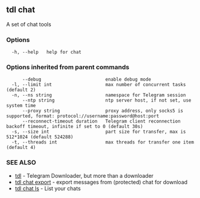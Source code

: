 ## tdl chat

A set of chat tools

### Options

```
  -h, --help   help for chat
```

### Options inherited from parent commands

```
      --debug                        enable debug mode
  -l, --limit int                    max number of concurrent tasks (default 2)
  -n, --ns string                    namespace for Telegram session
      --ntp string                   ntp server host, if not set, use system time
      --proxy string                 proxy address, only socks5 is supported, format: protocol://username:password@host:port
      --reconnect-timeout duration   Telegram client reconnection backoff timeout, infinite if set to 0 (default 30s)
  -s, --size int                     part size for transfer, max is 512*1024 (default 524288)
  -t, --threads int                  max threads for transfer one item (default 4)
```

### SEE ALSO

* [tdl](tdl.md)	 - Telegram Downloader, but more than a downloader
* [tdl chat export](tdl_chat_export.md)	 - export messages from (protected) chat for download
* [tdl chat ls](tdl_chat_ls.md)	 - List your chats

